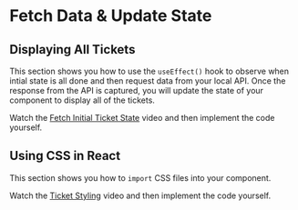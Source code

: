 # Fetch Data &amp; Update State

## Displaying All Tickets

This section shows you how to use the `useEffect()` hook to observe when intial state is all done and then request data from your local API. Once the response from the API is captured, you will update the state of your component to display all of the tickets.

Watch the [Fetch Initial Ticket State](https://watch.screencastify.com/v/awd91iAYTNPfOeeTmJCn) video and then implement the code yourself.

## Using CSS in React

This section shows you how to `import` CSS files into your component.

Watch the [Ticket Styling](https://watch.screencastify.com/v/C9ooO9RYkoIzzhj90kqx) video and then implement the code yourself.

